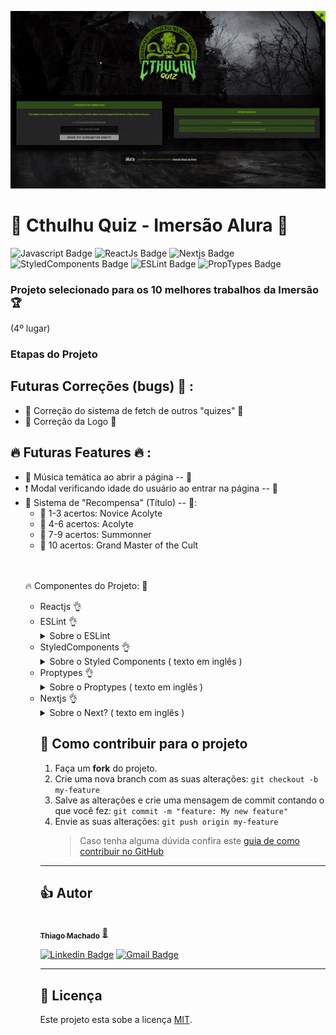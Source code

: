![web-preview](https://raw.githubusercontent.com/thimmdev/imersaoalura-quiz/main/cthulhuquizgif.gif)

<h1> 
	🚧  Cthulhu Quiz - Imersão Alura 🚀
</h1>

![Javascript Badge](https://img.shields.io/badge/JavaScript-F7DF1E?style=for-the-badge&logo=javascript&logoColor=black)
![ReactJs Badge](https://img.shields.io/badge/React-20232A?style=for-the-badge&logo=react&logoColor=61DAFB)
![Nextjs Badge](https://img.shields.io/badge/-NextJs-105b94?style=for-the-badge&logoColor=black)
![StyledComponents Badge](https://img.shields.io/badge/styled--components-DB7093?style=for-the-badge&logo=styled-components&logoColor=white)
![ESLint Badge](https://img.shields.io/badge/-ESLint-5b1094?style=for-the-badge&logoColor=black)
![PropTypes Badge](https://img.shields.io/badge/-PropTypes-5b9410?style=for-the-badge&logoColor=black)

<h3> Projeto selecionado para os 10 melhores trabalhos da Imersão 🏆 </h3>
 <p>(4º lugar)</p>

<h3>Etapas do Projeto</h3>

## Futuras Correções (bugs) 🚧 :
<ul>
<li> 🚧 Correção do sistema de fetch de outros "quizes" 🚧 </li>
<li> 🚧 Correção da Logo 🚧 </li>
</ul>

## 🔥 Futuras Features 🔥 :
<ul>
<li> 🎵 Música temática ao abrir a página -- 🚧 </li>
<li> ❗ Modal verificando idade do usuário ao entrar na página -- 🚧 </li>
<li> 👏 Sistema de "Recompensa" (Título) -- 🚧:
	<ul>
	<li>🚧 1-3 acertos: Novice Acolyte </li>
	<li>🚧 4-6 acertos: Acolyte </li>
	<li>🚧 7-9 acertos: Summonner </li>
	<li>🚧 10 acertos: Grand Master of the Cult </li>
	</ul>
</li>
<br />
<br />
<p>🔥 Componentes do Projeto: 🚀</p> 
<ul>
<li>Reactjs 👌</li>
<li>ESLint 👌</li>
<details>
<summary> Sobre o ESLint </summary>
<h4>Getting Started with ESLint</h4>
ESLint is a tool for identifying and reporting on patterns found in ECMAScript/JavaScript code, with the goal of making code more consistent and avoiding bugs. In many ways, it is similar to JSLint and JSHint with a few exceptions:
<ul>
<li>ESLint uses Espree for JavaScript parsing.</li>
<li>ESLint uses an AST to evaluate patterns in code.</li>
<li>ESLint is completely pluggable, every single rule is a plugin and you can add more at runtime.</li>
</ul>
For more details such as: Installation and Usage and configuration use the link below:
https://eslint.org/docs/user-guide/getting-started
</details>
      
<li>StyledComponents 👌</li>
<details>
<summary>Sobre o Styled Components ( texto em inglês )</summary>
<br>
  <h3>Example app with styled-components</h3>

This example features how you use a different styling solution than [styled-jsx](https://github.com/zeit/styled-jsx) that also supports universal styles. That means we can serve the required styles for the first render within the HTML and then load the rest in the client. In this case we are using [styled-components] (https://github.com/styled-components/styled-components).

For this purpose we are extending the `<Document />` and injecting the server side rendered styles into the `<head>`, and also adding the `babel-plugin-styled- components` (which is required for server side rendering). Additionally we set up a global [theme](https://www.styled-components.com/docs/advanced#theming) for styled-components using NextJS custom [`<App>`](https://nextjs.org/docs/advanced-features/custom-app) component.
</details>

<li>Proptypes 👌</li>
<details>
<summary> Sobre o Proptypes ( texto em inglês ) </summary>
<br>
# Runtime type checking for React props and similar objects.
You can use prop-types to document the intended types of properties passed to components. 
React (and potentially other libraries—see the checkPropTypes() reference below) will check props passed to your components against those definitions, 
and warn in development if they don’t match.

Installation
`npm install --save prop-types`

</details>
  
<li>Nextjs 👌</li>
<details>
<summary>Sobre o Next? ( texto em inglês )</summary>
<br>
Execute [`create-next-app`](https://github.com/vercel/next.js/tree/canary/packages/create-next-app) with [npm](https://docs.npmjs.com/cli/init) or [Yarn](https://yarnpkg.com/lang/en/docs/cli/create/) to bootstrap the example:

```bash
npx create-next-app --example with-styled-components with-styled-components-app
# or
yarn create next-app --example with-styled-components with-styled-components-app
```

Deploy it to the cloud with [Vercel](https://vercel.com/new?utm_source=github&utm_medium=readme&utm_campaign=next-example) ([Documentation](https://nextjs.org/docs/deployment)).

### Try it on CodeSandbox

[Open this example on CodeSandbox](https://codesandbox.io/s/github/vercel/next.js/tree/canary/examples/with-styled-components)

### Notes

When wrapping a [Link](https://nextjs.org/docs/api-reference/next/link) from `next/link` within a styled-component, the [as](https://styled-components.com/docs/api#as-polymorphic-prop) prop provided by `styled` will collide with the Link's `as` prop and cause styled-components to throw an `Invalid tag` error. To avoid this, you can either use the recommended [forwardedAs](https://styled-components.com/docs/api#forwardedas-prop) prop from styled-components or use a different named prop to pass to a `styled` Link.

<details>
<summary>Click to expand workaround example</summary>
<br />

**components/StyledLink.js**

```javascript
import Link from "next/link";
import styled from "styled-components";

const StyledLink = ({ as, children, className, href }) => (
  <Link href={href} as={as} passHref>
    <a className={className}>{children}</a>
  </Link>
);

export default styled(StyledLink)`
  color: #0075e0;
  text-decoration: none;
  transition: all 0.2s ease-in-out;

  &:hover {
    color: #40a9ff;
  }

  &:focus {
    color: #40a9ff;
    outline: none;
    border: 0;
  }
`;
```

**pages/index.js**

```javascript
import StyledLink from "../components/StyledLink";

export default () => (
  <StyledLink href="/post/[pid]" forwardedAs="/post/abc">
    First post
  </StyledLink>
);
```

## Deploy your own

Deploy the example using [Vercel](https://vercel.com?utm_source=github&utm_medium=readme&utm_campaign=next-example):

[![Deploy with Vercel](https://vercel.com/button)](https://vercel.com/new/git/external?repository-url=https://github.com/vercel/next.js/tree/canary/examples/with-styled-components&project-name=with-styled-components&repository-name=with-styled-components)

## How to use

</details>
</details>    
</h1>

## 💪 Como contribuir para o projeto

1. Faça um **fork** do projeto.
2. Crie uma nova branch com as suas alterações: `git checkout -b my-feature`
3. Salve as alterações e crie uma mensagem de commit contando o que você fez: `git commit -m "feature: My new feature"`
4. Envie as suas alterações: `git push origin my-feature`
   > Caso tenha alguma dúvida confira este [guia de como contribuir no GitHub](./CONTRIBUTING.md)

---

## 👍 Autor

<a href="https://www.linkedin.com/in/thiagommdev/">
 <img style="border-radius: 50%;" src="https://avatars2.githubusercontent.com/u/76121511?s=400&u=4629bd1a8919ee7a1b04b70adb584ec89099e945&v=4" width="100px;" alt=""/>
 <br />
 <sub><b>Thiago Machado</b></sub></a> <a href="https://www.linkedin.com/in/thiagommdev/" title="Linkedin">🚀</a>
 <br />

[![Linkedin Badge](https://img.shields.io/badge/-Thiago-blue?style=flat-square&logo=Linkedin&logoColor=white&link=https://www.linkedin.com/in/thiagommdev/)](https://www.linkedin.com/in/thiagommdev/)
[![Gmail Badge](https://img.shields.io/badge/-thiagomm.dev@gmail.com-c14438?style=flat-square&logo=Gmail&logoColor=white&link=mailto:thiagommm.dev@gmail.com)](mailto:thiagomm.dev@gmail.com)

---

## 📝 Licença

Este projeto esta sobe a licença [MIT](./LICENSE).
